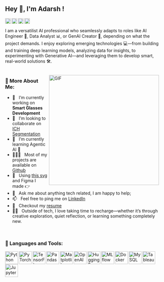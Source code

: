 ## Hey 👋, I'm Adarsh !
<a href='https://www.linkedin.com/in/adarsh80/'><img align='left' alt="linkedin" src="https://raw.githubusercontent.com/rahul-jha98/rahul-jha98/561d474902b59c7429ec22bb73e225696c27b202/assets/linkedin.svg" height='18px'/></a>
<a href='https://www.kaggle.com/akmishra809'><img alt="kaggle" src="https://raw.githubusercontent.com/rahul-jha98/rahul-jha98/561d474902b59c7429ec22bb73e225696c27b202/assets/kaggle.svg" height='18px'/></a>
<a href='https://x.com/Adarshmishra564'><img align='left' alt="twitter" src="https://img.icons8.com/color/512/twitterx--v2.png" height='18px'/></a>
<a href='https://leetcode.com/u/adarsh809/'><img align='left' alt="leetcode" src="https://cdn.iconscout.com/icon/free/png-256/free-leetcode-logo-icon-download-in-svg-png-gif-file-formats--technology-social-media-vol-4-pack-logos-icons-2944960.png" height='18px'/></a>



I am a versatilist AI professional who seamlessly adapts to roles like AI Engineer 🤖, Data Analyst 📊, or GenAI Creator 🧬, depending on what the project demands. I enjoy exploring emerging technologies 💻—from building and training deep learning models, analyzing data for insights, to experimenting with Generative AI—and leveraging them to develop smart, real-world solutions 🛠️.
<br/>
<br/>

<img align="right" alt="GIF" src="https://raw.githubusercontent.com/rahul-jha98/rahul-jha98/main/techstack.gif" width="360px"/>
  
### 🧐 More About Me:

- 🔭 &nbsp; I’m currently working on **Smart Glasses Development**
- 🤝 &nbsp; I’m looking to collaborate on [ICH Segmentation](https://github.com/Adarsh809/Few-Shot-Learning-for-ICH-Segmentation-CGNet/tree/main)
- 🌱 &nbsp; I’m currently learning Agentic AI 🚀
- 👨🏻‍💻 &nbsp; Most of my projects are available on [Github](https://github.com/Adarsh809?tab=repositories)
- 🎨 &nbsp; Using [this svg](https://storyset.com/illustration/javascript-frameworks/amico) and Figma I made 👉
- 💬 &nbsp; Ask me about anything tech related, I am happy to help;
- 📫 &nbsp; Feel free to ping me on [LinkedIn](https://www.linkedin.com/in/adarsh80/)
- 📝 &nbsp; Checkout my [resume](Link)
- 🧘‍♂️ &nbsp; Outside of tech, I love taking time to recharge—whether it’s through creative exploration, quiet reflection, or learning something completely new.
<br>

### 🔨 Languages and Tools:

<div style="display: flex; flex-wrap: wrap; align-items: center;">

<!-- Core Languages & ML Frameworks -->
<a href="https://www.python.org" target="_blank">
  <img src="https://raw.githubusercontent.com/rahul-jha98/github_readme_icons/main/language_and_tools/square/python/python.svg" alt="Python" height="42px" align="left">
</a>
<a href="https://pytorch.org/" target="_blank">
  <img src="https://raw.githubusercontent.com/rahul-jha98/github_readme_icons/main/language_and_tools/square/pytorch/pytorch.svg" alt="PyTorch" height="42px" align="left">
</a>
<a href="https://www.tensorflow.org" target="_blank">
  <img src="https://raw.githubusercontent.com/rahul-jha98/github_readme_icons/main/language_and_tools/square/tensorflow/tensorflow.svg" alt="TensorFlow" height="42px" align="left">
</a>
<a href="https://pandas.pydata.org/" target="_blank">
  <img src="https://encrypted-tbn0.gstatic.com/images?q=tbn:ANd9GcTCpCB6Du8H6Lrm5WIbDcdW59uqoSiL-eeTlw&s" alt="Pandas" height="42px" align="left">
</a>
<!-- <a href="https://numpy.org/" target="_blank">
  <img src="https://www.svgrepo.com/show/354127/numpy.svg" alt="NumPy" height="42px" align="left">
</a> -->
<a href="https://matplotlib.org/" target="_blank">
  <img src="https://upload.wikimedia.org/wikipedia/commons/8/84/Matplotlib_icon.svg" alt="Matplotlib" height="42px" align="left">
</a>

<!-- GenAI Tools -->
<a href="https://platform.openai.com/" target="_blank">
  <img src="https://img.icons8.com/m_rounded/512/FFFFFF/chatgpt.png" alt="OpenAI" height="42px" align="left">
</a>
<a href="https://huggingface.co/" target="_blank">
  <img src="https://huggingface.co/datasets/huggingface/brand-assets/resolve/main/hf-logo-pirate.png" alt="Hugging Face" height="42px" align="left">
</a>

<!-- MLOps -->
<a href="https://mlflow.org/" target="_blank">
  <img src="https://images.chainguard.dev/logos/mlflow.svg" alt="MLflow" height="42px" align="left">
</a>
<a href="https://www.docker.com/" target="_blank">
  <img src="https://raw.githubusercontent.com/rahul-jha98/github_readme_icons/main/language_and_tools/square/docker/docker.svg" alt="Docker" height="42px" align="left">
</a>

<!-- Data Analytics -->
<a href="https://www.mysql.com/" target="_blank">
  <img src="https://www.svgviewer.dev/static-svgs/414647/mysql.svg" alt="MySQL" height="42px" align="left">
</a>
<a href="https://www.tableau.com/" target="_blank">
  <img src="https://img.icons8.com/ios7/600/FFFFFF/tableau-software.png" alt="Tableau" height="42px" align="left">
</a>

<!-- Dev & UI Tools -->
<a href="https://jupyter.org/" target="_blank">
  <img src="https://img.icons8.com/ios_filled/512/FFFFFF/jupyter.png" alt="Jupyter" height="42px" align="left">
</a>
<!-- <a href="https://firebase.google.com/" target="_blank">
  <img src="https://raw.githubusercontent.com/rahul-jha98/github_readme_icons/main/language_and_tools/square/firebase/firebase.svg" alt="Firebase" height="42px" align="left">
</a> -->
<!-- <a href="https://git-scm.com/" target="_blank">
  <img src="https://raw.githubusercontent.com/rahul-jha98/github_readme_icons/main/language_and_tools/square/git-scm/git-scm.svg" alt="Git" height="42px" align="left">
</a> -->

</div>

<br>
<!-- 
### 📊 Github Stats
<a href='https://github.com/rahul-jha98/github-stats-transparent'>
  
![Stats Overview](https://raw.githubusercontent.com/rahul-jha98/github-stats-transparent/output/generated/overview.svg)
![Most Used Languages](https://raw.githubusercontent.com/rahul-jha98/github-stats-transparent/output/generated/languages.svg)

</a>

<br>

### 🛠️ My Projects
<a href="https://rahul-jha98.github.io/Artistify.ai/" target="_blank"> <img alt="artistify" src="./projects/artistify.svg" height="68" align="left"> </a>
<a href="https://rahul-jha98.github.io/sheets-database/" target="_blank"> <img alt="sheetsdatabase" src="./projects/sheetsdatabase.svg"  height="68" align="left"> </a>
<a href="https://github.com/rahul-jha98/README_icons" target="_blank"> <img alt="readmeicons" src="./projects/readmeicons.svg" height="68" align="left"> </a>
<a href="https://thepasswordkeeper.netlify.app/" target="_blank"> <img alt="passwordkeeper" src="./projects/passwordkeeper.svg" height="68" align="left"> </a>
<a href="https://github.com/rahul-jha98/PasswordKeeper" target="_blank"> <img alt="oxytracker" src="./projects/oxytracker.svg" height="68" align="left"> </a>
<a href="https://wavelengths.netlify.app/" target="_blank"> <img alt="wavelength" src="./projects/wavelength.svg" height="68" align="left"> </a>

-->


